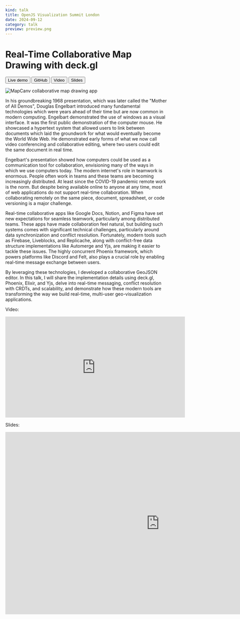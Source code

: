 ```yaml
---
kind: talk
title: OpenJS Visualization Summit London
date: 2024-09-12
category: talk
preview: preview.png
---
```


# Real-Time Collaborative Map Drawing with deck.gl

<button href="https://mapcanv.com">Live demo</button>
<button href="https://github.com/ilyabo/mapcanv" variant=outline>GitHub</button>
<button  variant=outline href="https://www.youtube.com/watch?v=feMRman7iSo&list=PLyspMSh4XhLN1_EQY-_eyg_gs8z3psSJ2&index=17">Video</button>
<button href="https://docs.google.com/presentation/d/1MYJyhuwWawoC4MRmYsPxAwblP1QxNGY6A6l6ogeyvZc/edit?usp=sharing" variant=outline>Slides</button>


![MapCanv collaborative map drawing app](mapcanv.png)

In his groundbreaking 1968 presentation, which was later called the "Mother of All Demos", Douglas Engelbart introduced many fundamental technologies which were years ahead of their time but are now common in modern computing.
Engelbart demonstrated the use of windows as a visual interface. It was the first public demonstration of the computer mouse. He showcased a hypertext system that allowed users to link between documents which laid the groundwork for what would eventually become the World Wide Web. He demonstrated early forms of what we now call video conferencing and collaborative editing, where two users could edit the same document in real time.

Engelbart's presentation showed how computers could be used as a communication tool for collaboration, envisioning many of the ways in which we use computers today.
The modern internet's role in teamwork is enormous. People often work in teams and these teams are becoming increasingly distributed. At least since the COVID-19 pandemic remote work is the norm. But despite being available online to anyone at any time, most of web applications do not support real-time collaboration.
When collaborating remotely on the same piece, document, spreadsheet, or code versioning is a major challenge.


Real-time collaborative apps like Google Docs, Notion, and Figma have set new expectations for seamless teamwork, particularly among distributed teams. These apps have made collaboration feel natural, but building such systems comes with significant technical challenges, particularly around data synchronization and conflict resolution. Fortunately, modern tools such as Firebase, Liveblocks, and Replicache, along with conflict-free data structure implementations like Automerge and Yjs, are making it easier to tackle these issues. The highly concurrent Phoenix framework, which powers platforms like Discord and Felt, also plays a crucial role by enabling real-time message exchange between users.

By leveraging these technologies, I developed a collaborative GeoJSON editor. In this talk, I will share the implementation details using deck.gl, Phoenix, Elixir, and Yjs, delve into real-time messaging, conflict resolution with CRDTs, and scalability, and demonstrate how these modern tools are transforming the way we build real-time, multi-user geo-visualization applications.

Video:
<iframe width="560" height="315" src="https://www.youtube.com/embed/feMRman7iSo?si=rOH_ho9EQpPS8OQn" title="YouTube video player" frameborder="0" allow="accelerometer; autoplay; clipboard-write; encrypted-media; gyroscope; picture-in-picture; web-share" referrerpolicy="strict-origin-when-cross-origin" allowfullscreen></iframe>


Slides:
<iframe src="https://docs.google.com/presentation/d/1MYJyhuwWawoC4MRmYsPxAwblP1QxNGY6A6l6ogeyvZc/embed?start=false&loop=false&delayms=3000" frameborder="0" width="960" height="569" allowfullscreen={true} mozallowfullscreen="true" webkitallowfullscreen="true"></iframe>
